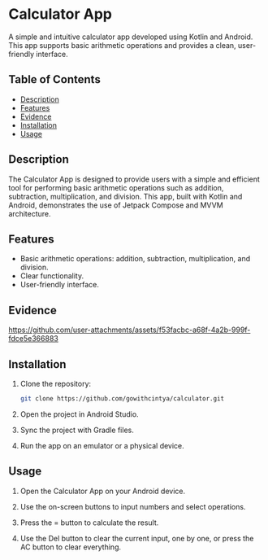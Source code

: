 # Calculator App

A simple and intuitive calculator app developed using Kotlin and Android. This app supports basic arithmetic operations and provides a clean, user-friendly interface.

## Table of Contents
- [Description](#description)
- [Features](#features)
- [Evidence](#evidence)
- [Installation](#installation)
- [Usage](#usage)

## Description

The Calculator App is designed to provide users with a simple and efficient tool for performing basic arithmetic operations such as addition, subtraction, multiplication, and division. This app, built with Kotlin and Android, demonstrates the use of Jetpack Compose and MVVM architecture.

## Features

- Basic arithmetic operations: addition, subtraction, multiplication, and division.
- Clear functionality.
- User-friendly interface.

## Evidence

https://github.com/user-attachments/assets/f53facbc-a68f-4a2b-999f-fdce5e366883

## Installation

1. Clone the repository:
   ```bash
   git clone https://github.com/gowithcintya/calculator.git

2. Open the project in Android Studio.

3. Sync the project with Gradle files.
   
4. Run the app on an emulator or a physical device.

## Usage

1. Open the Calculator App on your Android device.

2. Use the on-screen buttons to input numbers and select operations.

3. Press the = button to calculate the result.

4. Use the Del button to clear the current input, one by one, or press the AC button to clear everything.
